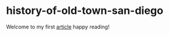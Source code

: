 # history-of-old-town-san-diego

Welcome to my first [article](https://sotoxp.github.io/history-of-old-town-san-diego) happy reading!
